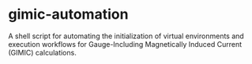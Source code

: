 # gimic-automation
A shell script for automating the initialization of virtual environments and execution workflows for Gauge-Including Magnetically Induced Current (GIMIC) calculations.
